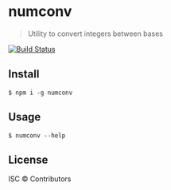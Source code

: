 # numconv

> Utility to convert integers between bases

[![Build Status](https://travis-ci.com/alxtford/numconv.svg?branch=master)](https://travis-ci.com/alxtford/numconv)

## Install

```console
$ npm i -g numconv
```

## Usage

```console
$ numconv --help
```

## License

ISC © Contributors

